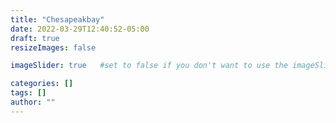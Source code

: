 ```yaml
---
title: "Chesapeakbay"
date: 2022-03-29T12:40:52-05:00
draft: true
resizeImages: false

imageSlider: true   #set to false if you don't want to use the imageSlider but a featuredImage

categories: []
tags: []
author: ""
---
```

